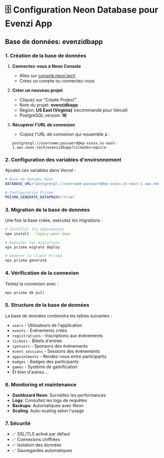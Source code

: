 # 🗄️ Configuration Neon Database pour Evenzi App

## Base de données: evenzidbapp

### 1. Création de la base de données

1. **Connectez-vous à Neon Console**
   - Allez sur [console.neon.tech](https://console.neon.tech/)
   - Créez un compte ou connectez-vous

2. **Créer un nouveau projet**
   - Cliquez sur "Create Project"
   - Nom du projet: **evenzidbapp**
   - Région: **US East (Virginia)** (recommandé pour Vercel)
   - PostgreSQL version: **16**

3. **Récupérer l'URL de connexion**
   - Copiez l'URL de connexion qui ressemble à :
   ```
   postgresql://username:password@ep-xxxxx.us-east-1.aws.neon.tech/evenzidbapp?sslmode=require
   ```

### 2. Configuration des variables d'environnement

Ajoutez ces variables dans Vercel :

```bash
# Base de données Neon
DATABASE_URL="postgresql://username:password@ep-xxxxx.us-east-1.aws.neon.tech/evenzidbapp?sslmode=require"

# Configuration Prisma
PRISMA_GENERATE_DATAPROXY="true"
```

### 3. Migration de la base de données

Une fois la base créée, exécutez les migrations :

```bash
# Installer les dépendances
npm install --legacy-peer-deps

# Exécuter les migrations
npx prisma migrate deploy

# Générer le client Prisma
npx prisma generate
```

### 4. Vérification de la connexion

Testez la connexion avec :

```bash
npx prisma db pull
```

### 5. Structure de la base de données

La base de données contiendra les tables suivantes :
- `users` - Utilisateurs de l'application
- `events` - Événements créés
- `registrations` - Inscriptions aux événements
- `tickets` - Billets d'entrée
- `sponsors` - Sponsors des événements
- `event_sessions` - Sessions des événements
- `appointments` - Rendez-vous entre participants
- `badges` - Badges des participants
- `games` - Système de gamification
- Et bien d'autres...

### 6. Monitoring et maintenance

- **Dashboard Neon**: Surveillez les performances
- **Logs**: Consultez les logs de requêtes
- **Backups**: Automatiques avec Neon
- **Scaling**: Auto-scaling selon l'usage

### 7. Sécurité

- ✅ SSL/TLS activé par défaut
- ✅ Connexions chiffrées
- ✅ Isolation des données
- ✅ Sauvegardes automatiques
